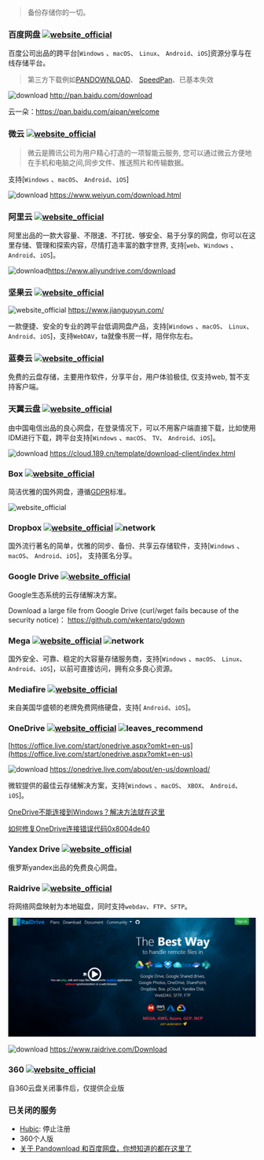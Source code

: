 > 备份存储你的一切。

### 百度网盘 [![website_official](https://gitbook07.oss-cn-hangzhou.aliyuncs.com/website_official.svg)](https://pan.baidu.com/)

百度公司出品的跨平台[`Windows` 、`macOS`、 `Linux`、 `Android`、`iOS`]资源分享与在线存储平台。

> 第三方下载例如[PANDOWNLOAD](http://pandownload.com/)、 [SpeedPan](https://www.speedpan.com/)、已基本失效

![download](https://gitbook07.oss-cn-hangzhou.aliyuncs.com/download.svg)  http://pan.baidu.com/download

云一朵：https://pan.baidu.com/aipan/welcome

### 微云 [![website_official](https://gitbook07.oss-cn-hangzhou.aliyuncs.com/website_official.svg)](https://www.weiyun.com/)

> 微云是腾讯公司为用户精心打造的一项智能云服务, 您可以通过微云方便地在手机和电脑之间,同步文件、推送照片和传输数据。

支持[`Windows` 、`macOS`、 `Android`、`iOS`]

![download](https://gitbook07.oss-cn-hangzhou.aliyuncs.com/download.svg) https://www.weiyun.com/download.html

### 阿里云 [![website_official](https://gitbook07.oss-cn-hangzhou.aliyuncs.com/website_official.svg)](https://www.aliyundrive.com/)

阿里出品的一款大容量、不限速、不打扰、够安全、易于分享的网盘，你可以在这里存储、管理和探索内容，尽情打造丰富的数字世界, 支持[`web`、`Windows` 、 `Android`、`iOS`]。

![download](https://gitbook07.oss-cn-hangzhou.aliyuncs.com/download.svg)https://www.aliyundrive.com/download

### 坚果云 [![website_official](https://gitbook07.oss-cn-hangzhou.aliyuncs.com/website_official.svg)](https://www.jianguoyun.com/)

![website_official](https://gitbook07.oss-cn-hangzhou.aliyuncs.com/website_official.svg) https://www.jianguoyun.com/

一款便捷、安全的专业的跨平台低调网盘产品，支持[`Windows` 、`macOS`、 `Linux`、 `Android`、`iOS`]，支持`WebDAV`，ta就像书房一样，陪伴你左右。

### 蓝奏云 [![website_official](https://gitbook07.oss-cn-hangzhou.aliyuncs.com/website_official.svg)](https://www.lanzou.com/)

免费的云盘存储，主要用作软件，分享平台，用户体验极佳, 仅支持web, 暂不支持客户端。

### 天翼云盘  [![website_official](https://gitbook07.oss-cn-hangzhou.aliyuncs.com/website_official.svg)](https://cloud.189.cn/)

由中国电信出品的良心网盘，在登录情况下，可以不用客户端直接下载，比如使用IDM进行下载，跨平台支持[`Windows` 、`macOS`、 `TV`、 `Android`、`iOS`]。

![download](https://gitbook07.oss-cn-hangzhou.aliyuncs.com/download.svg) https://cloud.189.cn/template/download-client/index.html

### Box [![website_official](https://gitbook07.oss-cn-hangzhou.aliyuncs.com/website_official.svg)](https://www.box.com/home)

简洁优雅的国外网盘，遵循[GDPR](https://www.box.com/gdpr)标准。

![website_official](https://gitbook07.oss-cn-hangzhou.aliyuncs.com/website_official.svg)[](https://www.box.com/home)

### Dropbox [![website_official](https://gitbook07.oss-cn-hangzhou.aliyuncs.com/website_official.svg)](https://www.dropbox.com/) ![network](https://gitbook07.oss-cn-hangzhou.aliyuncs.com/network.svg)

国外流行著名的简单，优雅的同步、备份、共享云存储软件，支持[`Windows` 、`macOS`、 `Android`、`iOS`]， 支持匿名分享。

### Google Drive [![website_official](https://gitbook07.oss-cn-hangzhou.aliyuncs.com/website_official.svg)](https://www.google.com/drive/) 

Google生态系统的云存储解决方案。

Download a large file from Google Drive (curl/wget fails because of the security notice)： https://github.com/wkentaro/gdown

### Mega [![website_official](https://gitbook07.oss-cn-hangzhou.aliyuncs.com/website_official.svg)](http://www.mega.co.nz/) ![network](https://gitbook07.oss-cn-hangzhou.aliyuncs.com/network.svg)

国外安全、可靠、稳定的大容量存储服务商，支持[`Windows` 、`macOS`、 `Linux`、 `Android`、`iOS`]，以前可直接访问，拥有众多良心资源。

### Mediafire [![website_official](https://gitbook07.oss-cn-hangzhou.aliyuncs.com/website_official.svg)](https://www.mediafire.com/)

来自美国华盛顿的老牌免费网络硬盘，支持[ `Android`、`iOS`]。

### OneDrive [![website_official](https://gitbook07.oss-cn-hangzhou.aliyuncs.com/website_official.svg)](https://onedrive.live.com/about/en-us/) ![leaves_recommend](https://gitbook07.oss-cn-hangzhou.aliyuncs.com/leaves_rec.svg)

[https://office.live.com/start/onedrive.aspx?omkt=en-us](https://office.live.com/start/onedrive.aspx?omkt=en-us)

![download](https://gitbook07.oss-cn-hangzhou.aliyuncs.com/download.svg) https://onedrive.live.com/about/en-us/download/

微软提供的最佳云存储解决方案，支持[`Windows` 、`macOS`、 `XBOX`、 `Android`、`iOS`]。

[OneDrive不能连接到Windows？解决方法就在这里](https://zhuanlan.zhihu.com/p/54385077)

[如何修复OneDrive连接错误代码0x8004de40](https://jingyan.baidu.com/album/46650658f7f592f549e5f83f.html)

### Yandex Drive [![website_official](https://gitbook07.oss-cn-hangzhou.aliyuncs.com/website_official.svg)](https://disk.yandex.com/)

俄罗斯yandex出品的免费良心网盘。

### Raidrive  [![website_official](https://gitbook07.oss-cn-hangzhou.aliyuncs.com/website_official.svg)](https://www.raidrive.com/)

将网络网盘映射为本地磁盘，同时支持`webdav`、`FTP`、`SFTP`。

![Raidrive](../../.gitbook/assets/z-study-pan-sync-raidrive.png)

![download](https://gitbook07.oss-cn-hangzhou.aliyuncs.com/download.svg)  https://www.raidrive.com/Download

### 360 [![website_official](https://gitbook07.oss-cn-hangzhou.aliyuncs.com/website_official.svg)](https://yunpan.360.cn/)

自360云盘关闭事件后，仅提供企业版


### 已关闭的服务

- [Hubic](https://hubic.com/): 停止注册
- 360个人版
- [关于 Pandownload 和百度网盘，你想知道的都在这里了](https://zhuanlan.zhihu.com/p/135888532)